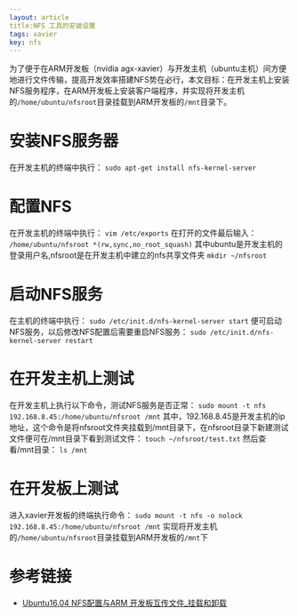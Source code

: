 ```yaml
---
layout: article
title:NFS 工具的安装设置 
tags: xavier
key: nfs
---
```

为了便于在ARM开发板（nvidia agx-xavier）与开发主机（ubuntu主机）间方便地进行文件传输，提高开发效率搭建NFS势在必行，本文目标：在开发主机上安装NFS服务程序，在ARM开发板上安装客户端程序，并实现将开发主机的` /home/ubuntu/nfsroot `目录挂载到ARM开发板的` /mnt `目录下。
# 安装NFS服务器
在开发主机的终端中执行：
` sudo apt-get install nfs-kernel-server `
# 配置NFS
在开发主机的终端中执行：
` vim /etc/exports `
在打开的文件最后输入：
` /home/ubuntu/nfsroot *(rw,sync,no_root_squash) `
其中ubuntu是开发主机的登录用户名,nfsroot是在开发主机中建立的nfs共享文件夹
` mkdir ~/nfsroot `
# 启动NFS服务
在主机的终端中执行：
` sudo /etc/init.d/nfs-kernel-server start `
便可启动NFS服务，以后修改NFS配置后需要重启NFS服务：
` sudo /etc/init.d/nfs-kernel-server restart `
# 在开发主机上测试
在开发主机上执行以下命令，测试NFS服务是否正常：
` sudo mount -t nfs 192.168.8.45:/home/ubuntu/nfsroot /mnt `
其中，192.168.8.45是开发主机的ip地址，这个命令是将nfsroot文件夹挂载到/mnt目录下，在nfsroot目录下新建测试文件便可在/mnt目录下看到测试文件：
` touch ~/nfsroot/test.txt `
然后查看/mnt目录：
` ls /mnt `
# 在开发板上测试
进入xavier开发板的终端执行命令：
` sudo mount -t nfs -o nolock 192.168.8.45:/home/ubuntu/nfsroot /mnt `
实现将开发主机的` /home/ubuntu/nfsroot `目录挂载到ARM开发板的` /mnt `下
# 参考链接
* [Ubuntu16.04 NFS配置与ARM 开发板互传文件_挂载和卸载](https://www.cnblogs.com/multimicro/p/9269863.html)
